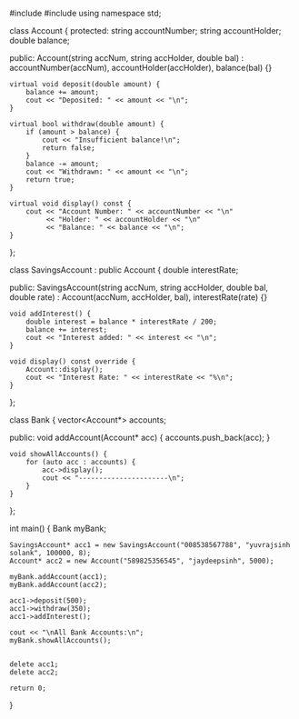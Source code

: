 ﻿#include <iostream>
#include <vector>
using namespace std;

class Account {
protected:
    string accountNumber;
    string accountHolder;
    double balance;

public:
    Account(string accNum, string accHolder, double bal) : accountNumber(accNum), accountHolder(accHolder), balance(bal) {}

    virtual void deposit(double amount) {
        balance += amount;
        cout << "Deposited: " << amount << "\n";
    }

    virtual bool withdraw(double amount) {
        if (amount > balance) {
            cout << "Insufficient balance!\n";
            return false;
        }
        balance -= amount;
        cout << "Withdrawn: " << amount << "\n";
        return true;
    }

    virtual void display() const {
        cout << "Account Number: " << accountNumber << "\n"
             << "Holder: " << accountHolder << "\n"
             << "Balance: " << balance << "\n";
    }
};


class SavingsAccount : public Account {
    double interestRate;

public:
    SavingsAccount(string accNum, string accHolder, double bal, double rate)
        : Account(accNum, accHolder, bal), interestRate(rate) {}

    void addInterest() {
        double interest = balance * interestRate / 200;
        balance += interest;
        cout << "Interest added: " << interest << "\n";
    }

    void display() const override {
        Account::display();
        cout << "Interest Rate: " << interestRate << "%\n";
    }
};


class Bank {
    vector<Account*> accounts;

public:
    void addAccount(Account* acc) {
        accounts.push_back(acc);
    }

    void showAllAccounts() {
        for (auto acc : accounts) {
            acc->display();
            cout << "----------------------\n";
        }
    }
};

int main() {
    Bank myBank;

    SavingsAccount* acc1 = new SavingsAccount("008538567788", "yuvrajsinh solank", 100000, 8);
    Account* acc2 = new Account("589825356545", "jaydeepsinh", 5000);

    myBank.addAccount(acc1);
    myBank.addAccount(acc2);

    acc1->deposit(500);
    acc1->withdraw(350);
    acc1->addInterest();

    cout << "\nAll Bank Accounts:\n";
    myBank.showAllAccounts();

    
    delete acc1;
    delete acc2;

    return 0;
}
